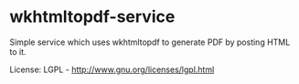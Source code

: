 wkhtmltopdf-service
===================

Simple service which uses wkhtmltopdf to generate PDF by posting HTML to it.

License: LGPL - http://www.gnu.org/licenses/lgpl.html
